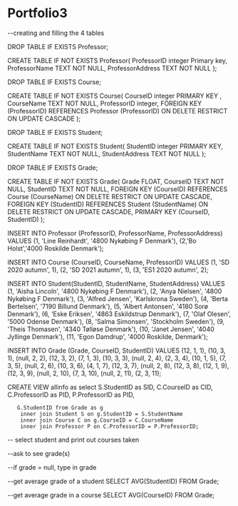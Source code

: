 # Portfolio3
--creating and filling the 4 tables

DROP TABLE IF EXISTS Professor;

CREATE TABLE IF NOT EXISTS Professor(
ProfessorID integer Primary key, ProfessorName TEXT NOT NULL, ProfessorAddress TEXT NOT NULL
);

DROP TABLE IF EXISTS Course;

CREATE TABLE IF NOT EXISTS Course( CourseID integer PRIMARY KEY , CourseName TEXT NOT NULL, ProfessorID integer,
FOREIGN KEY (ProfessorID) REFERENCES Professor (ProfessorID) ON DELETE RESTRICT ON UPDATE CASCADE
);

DROP TABLE IF EXISTS Student;

CREATE TABLE IF NOT EXISTS Student( StudentID integer PRIMARY KEY, StudentName TEXT NOT NULL, StudentAddress TEXT NOT NULL
);

DROP TABLE IF EXISTS Grade;

CREATE TABLE IF NOT EXISTS Grade( Grade FLOAT, CourseID TEXT NOT NULL, StudentID TEXT NOT NULL,
FOREIGN KEY (CourseID) REFERENCES Course (CourseName) ON DELETE RESTRICT ON UPDATE CASCADE,
FOREIGN KEY (StudentID) REFERENCES Student (StudentName)  ON DELETE RESTRICT ON UPDATE CASCADE,
PRIMARY KEY (CourseID, StudentID)
);

INSERT INTO Professor (ProfessorID, ProfessorName, ProfessorAddress) VALUES (1, 'Line Reinhardt', '4800 Nykøbing F Denmark'),
(2,'Bo Holst','4000 Roskilde Denmark');

INSERT INTO Course (CourseID, CourseName, ProfessorID) VALUES (1, 'SD 2020 autumn', 1),
(2, 'SD 2021 autumn', 1),
(3, 'ES1 2020 autumn', 2);

INSERT INTO Student(StudentID, StudentName, StudentAddress)
VALUES (1, 'Aisha Lincoln', '4800 Nykøbing F Denmark'), (2, 'Anya Nielsen', '4800 Nykøbing F Denmark'),
(3, 'Alfred Jensen', 'Karlskrona Sweden'), (4, 'Berta Bertelsen', '7190 Billund Denmark'),
(5, 'Albert Antonsen', '4180 Sorø Denmark'), (6, 'Eske Eriksen', '4863 Eskildstrup Denmark'),
(7, 'Olaf Olesen', '5000 Odense Denmark'), (8, 'Salma Simonsen', 'Stockholm Sweden'),
(9, 'Theis Thomasen', '4340 Tølløse Denmark'), (10, 'Janet Jensen', '4040 Jyllinge Denmark'),
(11, 'Egon Damdrup', '4000 Roskilde, Denmark');

INSERT INTO Grade (Grade, CourseID, StudentID)
VALUES (12, 1, 1), (10, 3, 1), (null, 2, 2), (12, 3, 2), (7, 1, 3), (10, 3, 3), (null, 2, 4), (2, 3, 4), (10, 1, 5),
(7, 3, 5), (null, 2, 6), (10, 3, 6), (4, 1, 7), (12, 3, 7), (null, 2, 8), (12, 3, 8), (12, 1, 9), (12, 3, 9),
(null, 2, 10), (7, 3, 10), (null, 2, 11), (2, 3, 11);

CREATE VIEW allinfo as
select S.StudentID as SID,
C.CourseID as CID, C.ProfessorID as PID,
P.ProfessorID as PID,

       G.StudentID from Grade as g
        inner join Student S on g.StudentID = S.StudentName
        inner join Course C on g.CourseID = C.CourseName
        inner join Professor P on C.ProfessorID = P.ProfessorID;

-- select student and print out courses taken

--ask to see grade(s)

--if grade = null, type in grade

--get average grade of a student
SELECT AVG(StudentID)
FROM Grade;

--get average grade in a course
SELECT AVG(CourseID)
FROM Grade;
